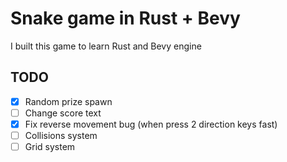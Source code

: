 # Snake game in Rust + Bevy

I built this game to learn Rust and Bevy engine

## TODO

- [x] Random prize spawn
- [ ] Change score text
- [x] Fix reverse movement bug (when press 2 direction keys fast)
- [ ] Collisions system
- [ ] Grid system
